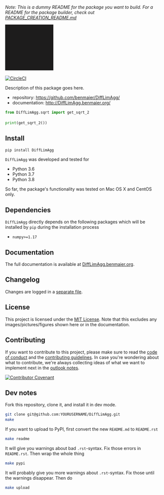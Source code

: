 *Note: This is a dummy README for the package you want to build. For a README for the package builder, check out
[PACKAGE_CREATION_README.md](https://github.com/benmaier/DiffLimAgg/blob/main/PACKAGE_CREATION_README.md)*

![logo](https://github.com/benmaier/DiffLimAgg/raw/main/img/Fig1.png)

[![CircleCI](https://circleci.com/gh/benmaier/DiffLimAgg.svg?style=svg)](https://circleci.com/gh/benmaier/DiffLimAgg)

Description of this package goes here.

* repository: https://github.com/benmaier/DiffLimAgg/
* documentation: http://DiffLimAgg.benmaier.org/

```python
from DiffLimAgg.sqrt import get_sqrt_2

print(get_sqrt_2())
```

## Install

    pip install DiffLimAgg

`DiffLimAgg` was developed and tested for 

* Python 3.6
* Python 3.7
* Python 3.8

So far, the package's functionality was tested on Mac OS X and CentOS only.

## Dependencies

`DiffLimAgg` directly depends on the following packages which will be installed by `pip` during the installation process

* `numpy>=1.17`

## Documentation

The full documentation is available at [DiffLimAgg.benmaier.org](http://DiffLimAgg.benmaier.org).

## Changelog

Changes are logged in a [separate file](https://github.com/benmaier/DiffLimAgg/blob/main/CHANGELOG.md).

## License

This project is licensed under the [MIT License](https://github.com/benmaier/DiffLimAgg/blob/main/LICENSE).
Note that this excludes any images/pictures/figures shown here or in the documentation.

## Contributing

If you want to contribute to this project, please make sure to read the [code of conduct](https://github.com/benmaier/DiffLimAgg/blob/main/CODE_OF_CONDUCT.md) and the [contributing guidelines](https://github.com/benmaier/DiffLimAgg/blob/main/CONTRIBUTING.md). In case you're wondering about what to contribute, we're always collecting ideas of what we want to implement next in the [outlook notes](https://github.com/benmaier/DiffLimAgg/blob/main/OUTLOOK.md).

[![Contributor Covenant](https://img.shields.io/badge/Contributor%20Covenant-v1.4%20adopted-ff69b4.svg)](code-of-conduct.md)

## Dev notes

Fork this repository, clone it, and install it in dev mode.

```bash
git clone git@github.com:YOURUSERNAME/DiffLimAgg.git
make
```

If you want to upload to PyPI, first convert the new `README.md` to `README.rst`

```bash
make readme
```

It will give you warnings about bad `.rst`-syntax. Fix those errors in `README.rst`. Then wrap the whole thing 

```bash
make pypi
```

It will probably give you more warnings about `.rst`-syntax. Fix those until the warnings disappear. Then do

```bash
make upload
```
